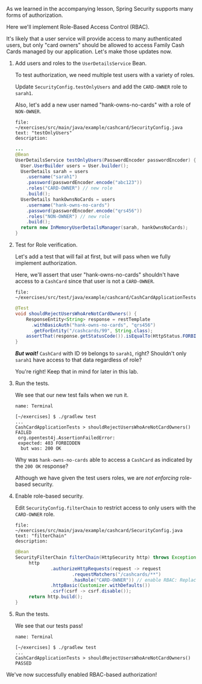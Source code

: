 As we learned in the accompanying lesson, Spring Security supports many forms of authorization.

Here we'll implement Role-Based Access Control (RBAC).

It's likely that a user service will provide access to many authenticated users, but only "card owners" should be allowed to access Family Cash Cards managed by our application. Let's make those updates now.

1. Add users and roles to the `UserDetailsService` Bean.

   To test authorization, we need multiple test users with a variety of roles.

   Update `SecurityConfig.testOnlyUsers` and add the `CARD-OWNER` role to `sarah1`.

   Also, let's add a new user named "hank-owns-no-cards" with a role of `NON-OWNER`.

   ```editor:select-matching-text
   file: ~/exercises/src/main/java/example/cashcard/SecurityConfig.java
   text: "testOnlyUsers"
   description:
   ```

   ```java
   ...
   @Bean
   UserDetailsService testOnlyUsers(PasswordEncoder passwordEncoder) {
     User.UserBuilder users = User.builder();
     UserDetails sarah = users
       .username("sarah1")
       .password(passwordEncoder.encode("abc123"))
       .roles("CARD-OWNER") // new role
       .build();
     UserDetails hankOwnsNoCards = users
       .username("hank-owns-no-cards")
       .password(passwordEncoder.encode("qrs456"))
       .roles("NON-OWNER") // new role
       .build();
     return new InMemoryUserDetailsManager(sarah, hankOwnsNoCards);
   }
   ```

1. Test for Role verification.

   Let's add a test that will fail at first, but will pass when we fully implement authorization.

   Here, we'll assert that user "hank-owns-no-cards" shouldn't have access to a `CashCard` since that user is not a `CARD-OWNER`.

   ```editor:open-file
   file: ~/exercises/src/test/java/example/cashcard/CashCardApplicationTests.java
   ```

   ```java
   @Test
   void shouldRejectUsersWhoAreNotCardOwners() {
       ResponseEntity<String> response = restTemplate
         .withBasicAuth("hank-owns-no-cards", "qrs456")
         .getForEntity("/cashcards/99", String.class);
       assertThat(response.getStatusCode()).isEqualTo(HttpStatus.FORBIDDEN);
   }
   ```

   **_But wait!_** `CashCard` with ID `99` belongs to `sarah1`, right? Shouldn't only `sarah1` have access to that data regardless of role?

   You're right! Keep that in mind for later in this lab.

1. Run the tests.

   We see that our new test fails when we run it.

   ```dashboard:open-dashboard
   name: Terminal
   ```

   ```shell
   [~/exercises] $ ./gradlew test
   ...
   CashCardApplicationTests > shouldRejectUsersWhoAreNotCardOwners() FAILED
    org.opentest4j.AssertionFailedError:
    expected: 403 FORBIDDEN
     but was: 200 OK
   ```

   Why was `hank-owns-no-cards` able to access a `CashCard` as indicated by the `200 OK` response?

   Although we have given the test users roles, we are _not enforcing_ role-based security.

1. Enable role-based security.

   Edit `SecurityConfig.filterChain` to restrict access to only users with the `CARD-OWNER` role.

   ```editor:select-matching-text
   file: ~/exercises/src/main/java/example/cashcard/SecurityConfig.java
   text: "filterChain"
   description:
   ```

   ```java
   @Bean
   SecurityFilterChain filterChain(HttpSecurity http) throws Exception {
        http
                .authorizeHttpRequests(request -> request
                        .requestMatchers("/cashcards/**")
                        .hasRole("CARD-OWNER")) // enable RBAC: Replace the .authenticated() call with the hasRole(...) call.
                .httpBasic(Customizer.withDefaults())
                .csrf(csrf -> csrf.disable());
        return http.build();
   }
   ```

1. Run the tests.

   We see that our tests pass!

   ```dashboard:open-dashboard
   name: Terminal
   ```

   ```shell
   [~/exercises] $ ./gradlew test
   ...
   CashCardApplicationTests > shouldRejectUsersWhoAreNotCardOwners() PASSED
   ```

We've now successfully enabled RBAC-based authorization!
